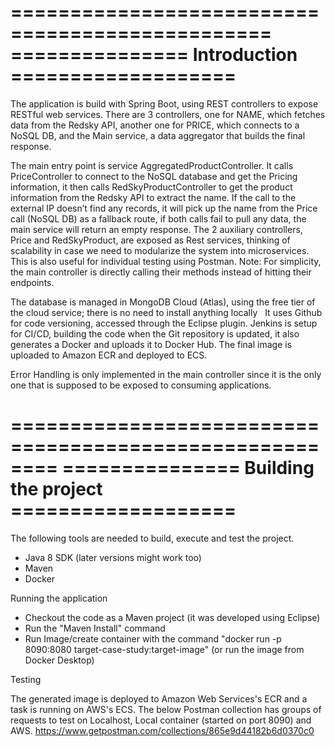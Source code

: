 ================================================
=============== Introduction ===================
================================================

The application is build with Spring Boot, using REST controllers to expose RESTful web services.
There are 3 controllers, one for NAME, which fetches data from the Redsky API, another one for PRICE, which connects to a NoSQL DB, and the Main service, a data aggregator that builds the final response.

The main entry point is service AggregatedProductController. It calls PriceController to connect to the NoSQL database and get the Pricing information, it then calls RedSkyProductController to get the product information from the Redsky API to extract the name. If the call to the external IP doesn’t find any records, it will pick up the name from the Price call (NoSQL DB) as a fallback route, if both calls fail to pull any data, the main service will return an empty response.
The 2 auxiliary controllers, Price and RedSkyProduct, are exposed as Rest services, thinking of scalability in case we need to modularize the system into microservices. This is also useful for individual testing using Postman.
Note: For simplicity, the main controller is directly calling their methods instead of hitting their endpoints.

The database is managed in MongoDB Cloud (Atlas), using the free tier of the cloud service; there is no need to install anything locally
 
It uses Github for code versioning, accessed through the Eclipse plugin. Jenkins is setup for CI/CD, building the code when the Git repository is updated, it also generates a Docker and uploads it to Docker Hub. The final image is uploaded to Amazon ECR and deployed to ECS.

Error Handling is only implemented in the main controller since it is the only one that is supposed to be exposed to consuming applications.

========================================================
=============== Building the project ===================
========================================================

The following tools are needed to build, execute and test the project.
- Java 8 SDK (later versions might work too)
- Maven
- Docker

Running the application
- Checkout the code as a Maven project (it was developed using Eclipse)
- Run the "Maven Install" command
- Run Image/create container with the command "docker run -p 8090:8080 target-case-study:target-image" (or run the image from Docker Desktop)

Testing

The generated image is deployed to Amazon Web Services's ECR and a task is running on AWS's ECS. The below Postman collection has groups of requests to test on Localhost, Local container (started on port 8090) and AWS.
https://www.getpostman.com/collections/865e9d44182b6d0370c0
